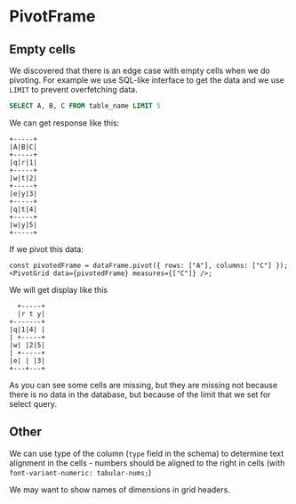 # PivotFrame

## Empty cells

We discovered that there is an edge case with empty cells when we do pivoting. For example we use SQL-like interface to get the data and we use `LIMIT` to prevent overfetching data.

```sql
SELECT A, B, C FROM table_name LIMIT 5
```

We can get response like this:

```
+-----+
|A|B|C|
+-----+
|q|r|1|
+-----+
|w|t|2|
+-----+
|e|y|3|
+-----+
|q|t|4|
+-----+
|w|y|5|
+-----+
```

If we pivot this data:

```tsx
const pivotedFrame = dataFrame.pivot({ rows: ["A"], columns: ["C"] });
<PivotGrid data={pivotedFrame} measures={["C"]} />;
```

We will get display like this

```
  +-----+
  |r t y|
+-------+
|q|1|4| |
| +-----+
|w| |2|5|
| +-----+
|e| | |3|
+---+---+
```

As you can see some cells are missing, but they are missing not because there is no data in the database, but because of the limit that we set for select query.

## Other

We can use type of the column (`type` field in the schema) to determine text alignment in the cells - numbers should be aligned to the right in cells (with `font-variant-numeric: tabular-nums;`)

We may want to show names of dimensions in grid headers.
